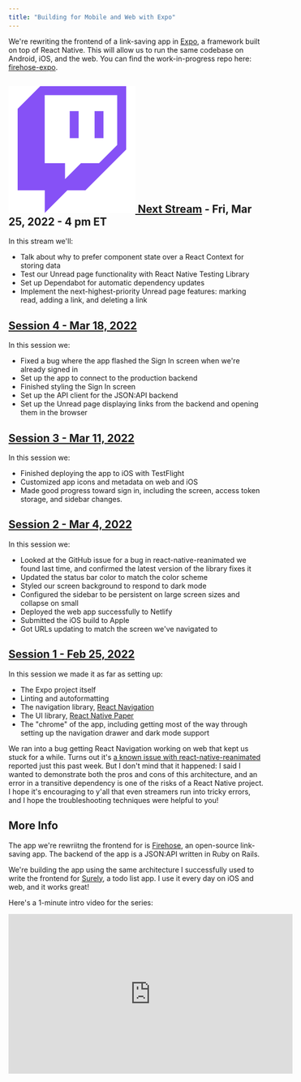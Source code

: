 ```yaml
---
title: "Building for Mobile and Web with Expo"
---
```


We're rewriting the frontend of a link-saving app in [Expo](https://expo.dev/), a framework built on top of React Native. This will allow us to run the same codebase on Android, iOS, and the web. You can find the work-in-progress repo here: [firehose-expo](https://github.com/CodingItWrong/firehose-expo).

<h2>
  <a href="https://www.twitch.tv/codingitwrong">
    <img src="/img/logos/twitch.png" alt="Twitch logo" class="stream-logo" />
    Next Stream</a> - Fri, Mar 25, 2022 - 4 pm ET
</h2>

In this stream we'll:

- Talk about why to prefer component state over a React Context for storing data
- Test our Unread page functionality with React Native Testing Library
- Set up Dependabot for automatic dependency updates
- Implement the next-highest-priority Unread page features: marking read, adding a link, and deleting a link

## [Session 4 - Mar 18, 2022](https://www.youtube.com/watch?v=qVIAcX7GG0Y&list=PLXXnezSEtvNPlwbFvG3NzJAW5ikYsG2Lh&index=4)

In this session we:

- Fixed a bug where the app flashed the Sign In screen when we're already signed in
- Set up the app to connect to the production backend
- Finished styling the Sign In screen
- Set up the API client for the JSON:API backend
- Set up the Unread page displaying links from the backend and opening them in the browser

## [Session 3 - Mar 11, 2022](https://www.youtube.com/watch?v=BNHXwHAec18&list=PLXXnezSEtvNPlwbFvG3NzJAW5ikYsG2Lh&index=3)

In this session we:

- Finished deploying the app to iOS with TestFlight
- Customized app icons and metadata on web and iOS
- Made good progress toward sign in, including the screen, access token storage, and sidebar changes.

## [Session 2 - Mar 4, 2022](https://www.youtube.com/watch?v=utW8qME38mQ&list=PLXXnezSEtvNPlwbFvG3NzJAW5ikYsG2Lh&index=2)

In this session we:

- Looked at the GitHub issue for a bug in react-native-reanimated we found last time, and confirmed the latest version of the library fixes it
- Updated the status bar color to match the color scheme
- Styled our screen background to respond to dark mode
- Configured the sidebar to be persistent on large screen sizes and collapse on small
- Deployed the web app successfully to Netlify
- Submitted the iOS build to Apple
- Got URLs updating to match the screen we've navigated to

## [Session 1 - Feb 25, 2022](https://www.youtube.com/watch?v=VSZEfQx-byg&list=PLXXnezSEtvNPlwbFvG3NzJAW5ikYsG2Lh)

In this session we made it as far as setting up:

- The Expo project itself
- Linting and autoformatting
- The navigation library, [React Navigation](https://reactnavigation.org/)
- The UI library, [React Native Paper](https://reactnativepaper.com/)
- The "chrome" of the app, including getting most of the way through setting up the navigation drawer and dark mode support

We ran into a bug getting React Navigation working on web that kept us stuck for a while. Turns out it's [a known issue with react-native-reanimated](https://github.com/software-mansion/react-native-reanimated/issues/3026) reported just this past week. But I don't mind that it happened: I said I wanted to demonstrate both the pros and cons of this architecture, and an error in a transitive dependency is one of the risks of a React Native project. I hope it's encouraging to y'all that even streamers run into tricky errors, and I hope the troubleshooting techniques were helpful to you!

## More Info

The app we're rewriitng the frontend for is [Firehose](https://github.com/CodingItWrong/firehose-api), an open-source link-saving app. The backend of the app is a JSON:API written in Ruby on Rails.

We're building the app using the same architecture I successfully used to write the frontend for [Surely](https://surelytodo.com), a todo list app. I use it every day on iOS and web, and it works great!

Here's a 1-minute intro video for the series:

<iframe width="560" height="315" src="https://www.youtube-nocookie.com/embed/UNGFDVrGQtk" title="YouTube video player" frameborder="0" allow="accelerometer; autoplay; clipboard-write; encrypted-media; gyroscope; picture-in-picture" allowfullscreen></iframe>